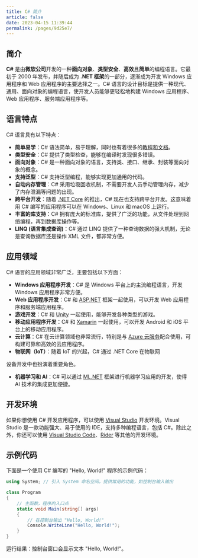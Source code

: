 ```yaml
---
title: C# 简介
article: false
date: 2023-04-15 11:39:44
permalink: /pages/9d25e7/
---
```


## 简介

**C#** 是由**微软公司**开发的一种**面向对象**、**类型安全**、**高效**且**简单**的编程语言。它最初于 2000 年发布，并随后成为 **.NET 框架**的一部分，逐渐成为开发 Windows 应用程序和 Web 应用程序的主要选择之一。C# 语言的设计目标是提供一种现代、通用、面向对象的编程语言，使开发人员能够更轻松地构建 Windows 应用程序、Web 应用程序、服务端应用程序等。

## 语言特点

C# 语言具有以下特点：

- **简单易学**：C# 语法简单，易于理解，同时也有着很多的[教程和文档](https://docs.microsoft.com/zh-cn/dotnet/csharp/)。
- **类型安全**：C# 提供了类型检查，能够在编译时发现很多错误。
- **面向对象**：C# 是一种面向对象的语言，支持类、接口、继承、封装等面向对象的概念。
- **支持泛型**：C# 支持泛型编程，能够实现更加通用的代码。
- **自动内存管理**：C# 采用垃圾回收机制，不需要开发人员手动管理内存，减少了内存泄漏等问题的出现。
- **跨平台开发**：随着 [.NET Core](https://dotnet.microsoft.com/download) 的推出，C# 现在也支持跨平台开发。这意味着用 C# 编写的应用程序可以在 Windows、Linux 和 macOS 上运行。
- **丰富的库支持**：C# 拥有庞大的标准库，提供了广泛的功能，从文件处理到网络编程，再到数据库操作等。
- **LINQ (语言集成查询)**：C# 通过 LINQ 提供了一种查询数据的强大机制，无论是查询数据库还是操作 XML 文件，都非常方便。

## 应用领域

C# 语言的应用领域非常广泛，主要包括以下方面：

- **Windows 应用程序开发**：C# 是 Windows 平台上的主流编程语言，开发 Windows 应用程序非常方便。
- **Web 应用程序开发**：C# 和 [ASP.NET](https://dotnet.microsoft.com/apps/aspnet) 框架一起使用，可以开发 Web 应用程序和服务端应用程序。
- **游戏开发**：C# 和 [Unity](https://unity.com/) 一起使用，能够开发各种类型的游戏。
- **移动应用程序开发**：C# 和 [Xamarin](https://dotnet.microsoft.com/apps/xamarin) 一起使用，可以开发 Android 和 iOS 平台上的移动应用程序。
- **云计算**：C# 在云计算领域也非常流行，特别是与 [Azure 云服务](https://azure.microsoft.com/zh-cn/)配合使用，可构建可靠和高效的云应用程序。
- **物联网（IoT）**：随着 IoT 的兴起，C# 通过 .NET Core 在物联网

设备开发中也扮演着重要角色。
- **机器学习和 AI**：C# 可以通过 [ML.NET](https://docs.microsoft.com/zh-cn/dotnet/machine-learning/) 框架进行机器学习应用的开发，使得 AI 技术的集成更加便捷。

## 开发环境

如果你想使用 C# 开发应用程序，可以使用 [Visual Studio](https://visualstudio.microsoft.com/zh-hans/vs/) 开发环境。Visual Studio 是一款功能强大、易于使用的 IDE，支持多种编程语言，包括 C#。除此之外，你还可以使用 [Visual Studio Code](https://code.visualstudio.com/)、[Rider](https://www.jetbrains.com/zh-cn/rider/) 等其他的开发环境。

## 示例代码

下面是一个使用 C# 编写的 "Hello, World!" 程序的示例代码：

```csharp
using System; // 引入 System 命名空间，提供常用的功能，如控制台输入输出

class Program
{
    // 主函数，程序的入口点
    static void Main(string[] args)
    {
        // 在控制台输出 "Hello, World!"
        Console.WriteLine("Hello, World!");
    }
}
```
运行结果：控制台窗口会显示文本 "Hello, World!"。